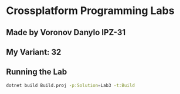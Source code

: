 # Crossplatform Programming Labs
## Made by Voronov Danylo IPZ-31
## My Variant: 32
## Running the Lab
```bash
dotnet build Build.proj -p:Solution=Lab3 -t:Build
```

